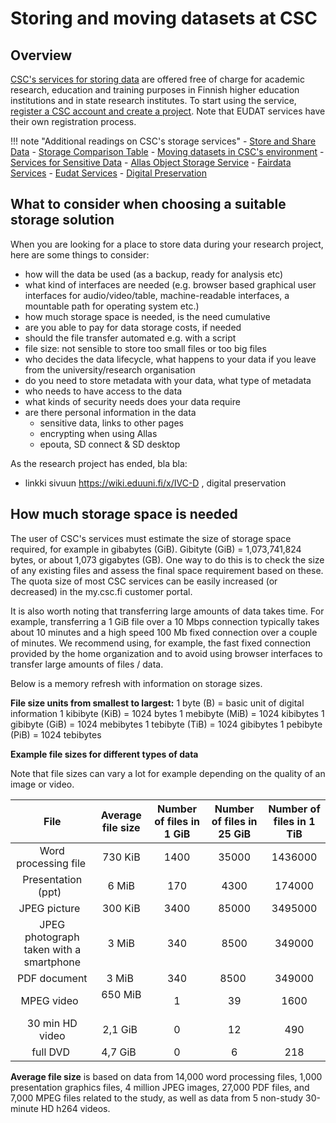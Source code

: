 # Storing and moving datasets at CSC 

<a name="header1"></a>

## Overview

[CSC's services for storing data](https://research.csc.fi/en/service-catalog#store) are offered free of charge for academic research, education and training purposes in Finnish higher education institutions and in state research institutes. To start using the service, [register a CSC account and create a project](https://research.csc.fi/accounts-and-projects). Note that EUDAT services have their own registration process.

!!! note "Additional readings on CSC's storage services"
    - [Store and Share Data](https://research.csc.fi/storage)
    - [Storage Comparison Table](https://research.csc.fi/storage-comparison-table)
    - [Moving datasets in CSC's environment](../moving/scp.md)
    - [Services for Sensitive Data](../sensitive-data/index.md)
    - [Allas Object Storage Service](../Allas/index.md)
    - [Fairdata Services](https://www.fairdata.fi/en/)
    - [Eudat Services](https://www.eudat.eu/)
    - [Digital Preservation](https://www.fairdata.fi/en/dps-for-research-data/)

<a name="header2"></a>

## What to consider when choosing a suitable storage solution

When you are looking for a place to store data during your research project, here are some things to consider:

- how will the data be used (as a backup, ready for analysis etc)
- what kind of interfaces are needed (e.g. browser based graphical user interfaces for audio/video/table, machine-readable interfaces, a mountable path for operating system etc.)
- how much storage space is needed, is the need cumulative
- are you able to pay for data storage costs, if needed
- should the file transfer automated e.g. with a script
- file size: not sensible to store too small files or too big files
- who decides the data lifecycle, what happens to your data if you leave from the university/research organisation
- do you need to store metadata with your data, what type of metadata
- who needs to have access to the data
- what kinds of security needs does your data require
- are there personal information in the data
    - sensitive data, links to other pages
    - encrypting when using Allas
    - epouta, SD connect & SD desktop

As the research project has ended, bla bla: 
- linkki sivuun https://wiki.eduuni.fi/x/IVC-D , digital preservation

<a name="header3"></a>

## How much storage space is needed

The user of CSC's services must estimate the size of storage space required, for example in gibabytes (GiB). Gibityte (GiB) = 1,073,741,824 bytes, or about 1,073 gigabytes (GB). One way to do this is to check the size of any existing files and assess the final space requirement based on these. The quota size of most CSC services can be easily increased (or decreased) in the my.csc.fi customer portal.

It is also worth noting that transferring large amounts of data takes time. For example, transferring a 1 GiB file over a 10 Mbps connection typically takes about 10 minutes and a high speed 100 Mb fixed connection over a couple of minutes. We recommend using, for example, the fast fixed connection provided by the home organization and to avoid using browser interfaces to transfer large amounts of files / data.

Below is a memory refresh with information on storage sizes. 

**File size units from smallest to largest:**
1 byte (B) = basic unit of digital information
1 kibibyte (KiB) = 1024 bytes
1 mebibyte (MiB) = 1024 kibibytes
1 gibibyte (GiB) = 1024 mebibytes
1 tebibyte (TiB) = 1024 gibibytes
1 pebibyte (PiB) = 1024 tebibytes 

**Example file sizes for different types of data**

Note that file sizes can vary a lot for example depending on the quality of an image or video.

|File                                   |Average file size|Number of files in 1 GiB|Number of files in 25 GiB|Number of files in 1 TiB|
|:-------------------------------------:|:---------------:|:----------------------:|:-----------------------:|:----------------------:|
|Word processing file                   |730 KiB          |1400                    |35000                    |1436000                 |
|Presentation (ppt)                     |6 MiB            |170                     |4300                     |174000                  |
|JPEG picture                           |300 KiB          |3400                    |85000                    |3495000                 |
|JPEG photograph taken with a smartphone|3 MiB            |340                     |8500                     |349000                  |
|PDF document                           |3 MiB            |340                     |8500                     |349000                  |
|MPEG video                             |650 MiB          |1                       |39                       |1600                    |
|30 min HD video                        |2,1 GiB          |0                       |12                       |490                     |
|full DVD                               |4,7 GiB          |0                       |6                        |218                     |

**Average file size** is based on data from 14,000 word processing files, 1,000 presentation graphics files, 4 million JPEG images, 27,000 PDF files, and 7,000 MPEG files related to the study, as well as data from 5 non-study 30-minute HD h264 videos. 
